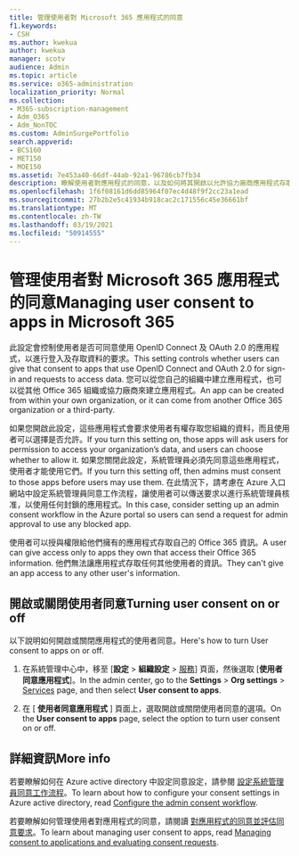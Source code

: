 ```yaml
---
title: 管理使用者對 Microsoft 365 應用程式的同意
f1.keywords:
- CSH
ms.author: kwekua
author: kwekua
manager: scotv
audience: Admin
ms.topic: article
ms.service: o365-administration
localization_priority: Normal
ms.collection:
- M365-subscription-management
- Adm_O365
- Adm_NonTOC
ms.custom: AdminSurgePortfolio
search.appverid:
- BCS160
- MET150
- MOE150
ms.assetid: 7e453a40-66df-44ab-92a1-96786cb7fb34
description: 瞭解使用者對應用程式的同意，以及如何將其開啟以允許協力廠商應用程式存取使用者的 Microsoft 365 資訊。
ms.openlocfilehash: 1f6f08161d6dd85964f07ec4d48f9f2cc23a1ead
ms.sourcegitcommit: 27b2b2e5c41934b918cac2c171556c45e36661bf
ms.translationtype: MT
ms.contentlocale: zh-TW
ms.lasthandoff: 03/19/2021
ms.locfileid: "50914555"
---
```

# <a name="managing-user-consent-to-apps-in-microsoft-365"></a><span data-ttu-id="31c1e-103">管理使用者對 Microsoft 365 應用程式的同意</span><span class="sxs-lookup"><span data-stu-id="31c1e-103">Managing user consent to apps in Microsoft 365</span></span>

<span data-ttu-id="31c1e-104">此設定會控制使用者是否可同意使用 OpenID Connect 及 OAuth 2.0 的應用程式，以進行登入及存取資料的要求。</span><span class="sxs-lookup"><span data-stu-id="31c1e-104">This setting controls whether users can give that consent to apps that use OpenID Connect and OAuth 2.0 for sign-in and requests to access data.</span></span> <span data-ttu-id="31c1e-105">您可以從您自己的組織中建立應用程式，也可以從其他 Office 365 組織或協力廠商來建立應用程式。</span><span class="sxs-lookup"><span data-stu-id="31c1e-105">An app can be created from within your own organization, or it can come from another Office 365 organization or a third-party.</span></span>

<span data-ttu-id="31c1e-106">如果您開啟此設定，這些應用程式會要求使用者有權存取您組織的資料，而且使用者可以選擇是否允許。</span><span class="sxs-lookup"><span data-stu-id="31c1e-106">If you turn this setting on, those apps will ask users for permission to access your organization’s data, and users can choose whether to allow it.</span></span> <span data-ttu-id="31c1e-107">如果您關閉此設定，系統管理員必須先同意這些應用程式，使用者才能使用它們。</span><span class="sxs-lookup"><span data-stu-id="31c1e-107">If you turn this setting off, then admins must consent to those apps before users may use them.</span></span> <span data-ttu-id="31c1e-108">在此情況下，請考慮在 Azure 入口網站中設定系統管理員同意工作流程，讓使用者可以傳送要求以進行系統管理員核准，以使用任何封鎖的應用程式。</span><span class="sxs-lookup"><span data-stu-id="31c1e-108">In this case, consider setting up an admin consent workflow in the Azure portal so users can send a request for admin approval to use any blocked app.</span></span>

<span data-ttu-id="31c1e-109">使用者可以授與權限給他們擁有的應用程式存取自己的 Office 365 資訊。</span><span class="sxs-lookup"><span data-stu-id="31c1e-109">A user can give access only to apps they own that access their Office 365 information.</span></span> <span data-ttu-id="31c1e-110">他們無法讓應用程式存取任何其他使用者的資訊。</span><span class="sxs-lookup"><span data-stu-id="31c1e-110">They can't give an app access to any other user's information.</span></span>

## <a name="turning-user-consent-on-or-off"></a><span data-ttu-id="31c1e-111">開啟或關閉使用者同意</span><span class="sxs-lookup"><span data-stu-id="31c1e-111">Turning user consent on or off</span></span>
<span data-ttu-id="31c1e-112"><a name="__toc379982114"> </a></span><span class="sxs-lookup"><span data-stu-id="31c1e-112"><a name="__toc379982114"> </a></span></span>

<span data-ttu-id="31c1e-113">以下說明如何開啟或關閉應用程式的使用者同意。</span><span class="sxs-lookup"><span data-stu-id="31c1e-113">Here's how to turn User consent to apps on or off.</span></span>

1. <span data-ttu-id="31c1e-114">在系統管理中心中，移至 [**設定** \> **組織設定**  >  [服務](https://go.microsoft.com/fwlink/p/?linkid=2053743)] 頁面，然後選取 [**使用者同意應用程式**]。</span><span class="sxs-lookup"><span data-stu-id="31c1e-114">In the admin center, go to the **Settings** \> **Org settings** > [Services](https://go.microsoft.com/fwlink/p/?linkid=2053743) page, and then select **User consent to apps**.</span></span>

2. <span data-ttu-id="31c1e-115">在 [ **使用者同意應用程式** ] 頁面上，選取開啟或關閉使用者同意的選項。</span><span class="sxs-lookup"><span data-stu-id="31c1e-115">On the **User consent to apps** page, select the option to turn user consent on or off.</span></span>

## <a name="more-info"></a><span data-ttu-id="31c1e-116">詳細資訊</span><span class="sxs-lookup"><span data-stu-id="31c1e-116">More info</span></span>
<span data-ttu-id="31c1e-117"><a name="__toc379982114"> </a></span><span class="sxs-lookup"><span data-stu-id="31c1e-117"><a name="__toc379982114"> </a></span></span>

<span data-ttu-id="31c1e-118">若要瞭解如何在 Azure active directory 中設定同意設定，請參閱 [設定系統管理員同意工作流程](/azure/active-directory/manage-apps/configure-admin-consent-workflow)。</span><span class="sxs-lookup"><span data-stu-id="31c1e-118">To learn about how to configure your consent settings in Azure active directory, read [Configure the admin consent workflow](/azure/active-directory/manage-apps/configure-admin-consent-workflow).</span></span>

<span data-ttu-id="31c1e-119">若要瞭解如何管理使用者對應用程式的同意，請閱讀 [對應用程式的同意並評估同意要求](/azure/active-directory/manage-apps/manage-consent-requests)。</span><span class="sxs-lookup"><span data-stu-id="31c1e-119">To learn about managing user consent to apps, read [Managing consent to applications and evaluating consent requests](/azure/active-directory/manage-apps/manage-consent-requests).</span></span>